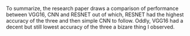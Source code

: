 To summarize, the research paper draws a comparison of performance between VGG16, CNN and RESNET out of which, RESNET had the highest accuracy of the three and then simple CNN to follow. Oddly, VGG16 had a decent but still lowest accuracy of the three a bizare thing I observed.
